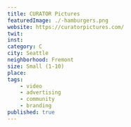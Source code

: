 ```yaml
---
title: CURATOR Pictures
featuredImage: ./-hamburgers.png
website: https://curatorpictures.com/
twit: 
inst: 
category: C
city: Seattle
neighborhood: Fremont
size: Small (1-10)
place: 
tags:
    - video
    - advertising
    - community
    - branding
published: true
---
```




